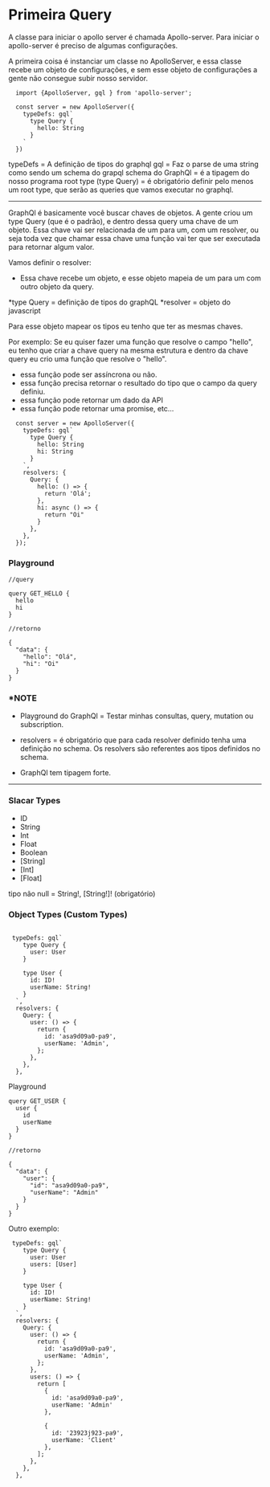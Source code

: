 # Primeira Query

A classe para iniciar o apollo server é chamada Apollo-server.
Para iniciar o apollo-server é preciso de algumas configurações.

A primeira coisa é instanciar um classe no ApolloServer, e essa classe recebe um objeto de configurações, e sem esse objeto de configurações a gente não consegue subir nosso servidor.

```
  import {ApolloServer, gql } from 'apollo-server';

  const server = new ApolloServer({
    typeDefs: gql`
      type Query {
        hello: String
      }
    `
  })
```

typeDefs = A definição de tipos do graphql
gql = Faz o parse de uma string como sendo um schema do grapql
schema do GraphQl = é a tipagem do nosso programa
root type (type Query) = é obrigatório definir pelo menos um root type, que serão as queries que vamos executar no graphql.

---

GraphQl é basicamente você buscar chaves de objetos. A gente criou um type Query (que é o padrão), e dentro dessa query uma chave de um objeto. Essa chave vai ser relacionada de um para um, com um resolver, ou seja toda vez que chamar essa chave uma função vai ter que ser executada para retornar algum valor.

Vamos definir o resolver:

- Essa chave recebe um objeto, e esse objeto mapeia de um para um com outro objeto da query.

*type Query = definição de tipos do graphQL
*resolver = objeto do javascript

Para esse objeto mapear os tipos eu tenho que ter as mesmas chaves.

Por exemplo: Se eu quiser fazer uma função que resolve o campo "hello", eu tenho que criar a chave query na mesma estrutura e dentro da chave query eu crio uma função que resolve o "hello".

- essa função pode ser assíncrona ou não.
- essa função precisa retornar o resultado do tipo que o campo da query definiu.
- essa função pode retornar um dado da API
- essa função pode retornar uma promise, etc...

```
  const server = new ApolloServer({
    typeDefs: gql`
      type Query {
        hello: String
        hi: String
      }
    `,
    resolvers: {
      Query: {
        hello: () => {
          return 'Olá';
        },
        hi: async () => {
          return "Oi"
        }
      },
    },
  });

```

### Playground

```
//query

query GET_HELLO {
  hello
  hi
}
```

```
//retorno

{
  "data": {
    "hello": "Olá",
    "hi": "Oi"
  }
}
```

### \*NOTE

- Playground do GraphQl = Testar minhas consultas, query, mutation ou subscription.

- resolvers = é obrigatório que para cada resolver definido tenha uma definição no schema. Os resolvers são referentes aos tipos definidos no schema.

- GraphQl tem tipagem forte.

---

### Slacar Types

- ID
- String
- Int
- Float
- Boolean
- [String]
- [Int]
- [Float]

tipo não null = String!, [String!]! (obrigatório)

### Object Types (Custom Types)

```

 typeDefs: gql`
    type Query {
      user: User
    }

    type User {
      id: ID!
      userName: String!
    }
  `,
  resolvers: {
    Query: {
      user: () => {
        return {
          id: 'asa9d09a0-pa9',
          userName: 'Admin',
        };
      },
    },
  },
```

Playground

```
query GET_USER {
  user {
    id
    userName
  }
}
```

```
//retorno

{
  "data": {
    "user": {
      "id": "asa9d09a0-pa9",
      "userName": "Admin"
    }
  }
}
```

Outro exemplo:

```
 typeDefs: gql`
    type Query {
      user: User
      users: [User]
    }

    type User {
      id: ID!
      userName: String!
    }
  `,
  resolvers: {
    Query: {
      user: () => {
        return {
          id: 'asa9d09a0-pa9',
          userName: 'Admin',
        };
      },
      users: () => {
        return [
          {
            id: 'asa9d09a0-pa9',
            userName: 'Admin'
          },

          {
            id: '23923j923-pa9',
            userName: 'Client'
          },
        ];
      },
    },
  },
```

